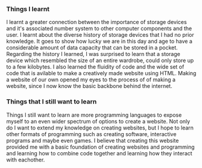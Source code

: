 <h3>Things I learnt</h3>
I learnt a greater connection between the importance of storage devices and it's associated number system to other computer components
and the user. I learnt about the diverse history of storage devices that I had no prior knowledge. It goes to show how lucky we are in this day and age to have a considerable amount of data capacity that can be stored in a pocket. Regarding the history I learned, I was surprised to learn that a storage device which resembled the size of an entire wardrobe, could only store up to a few kilobytes. I also learned the fluidity of code and the wide set of code that is avilable to make a creatively made website using HTML. Making a website of 
our own opened my eyes to the process of of making a website, since I now know the basic backbone behind the internet. 

<h3>Things that I still want to learn</h3>
Things I still want to learn are more programming languages to expose myself to an even wider spectrum of options to create a website. Not only do I want to extend my knowledge on creating websites, but I hope to learn other formats of programming such as creating software, interactive programs and maybe even games. I believe that creating this website provided me with a basic foundation of creating websites and programming and learning how to combine code together and learning how they interact with eachother. 
